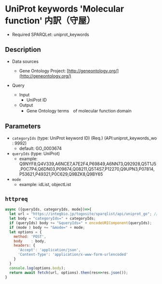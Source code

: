 # UniProt keywords 'Molecular function' 内訳（守屋）

- Required SPARQLet: uniprot_keywords

## Description

- Data sources
    - Gene Ontology Project: [http://geneontology.org/](http://geneontology.org/)
    
- Query
    - Input
        - UniProt ID
    - Output
        - Gene Ontology terms　of molecular function domain

## Parameters

* `categoryIds` (type: UniProt keyword ID) (Req.) (API:uniprot_keywords_wo : 9992)
  * default: GO_0003674
* `queryIds` (type: UniProt)
  * example: Q9NYF8,Q4V339,A6NCE7,A7E2F4,P69849,A6NN73,Q92928,Q5T1J5,P0C7P4,Q6DN03,P09874,Q08211,Q5T4S7,P12270,Q9UPN3,P07814,P53621,P49321,P0C629,Q9BZK8,Q9BY65
* `mode`
  * example: idList, objectList
  
## `httpreq`

```javascript
async ({queryIds, categoryIds, mode})=>{
  let url = "https://integbio.jp/togosite/sparqlist/api/uniprot_go"; // localhost:port を叩けると早い
  let body = "categoryIds=" + categoryIds;
  if (queryIds) body += "&queryIds=" + encodeURIComponent(queryIds);
  if (mode ) body += "&mode=" + mode;
  let options = {
    method: 'POST',
    body	: body,
    headers: {
      'Accept': 'application/json',
      'Content-Type': 'application/x-www-form-urlencoded'
    }
  }
  console.log(options.body);
  return await fetch(url, options).then(res=>res.json());
}
```
  
